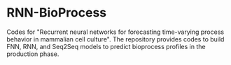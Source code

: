 # RNN-BioProcess
Codes for "Recurrent neural networks for forecasting time-varying process behavior in mammalian cell culture". The repository provides codes to build FNN, RNN, and Seq2Seq models to predict bioprocess profiles in the production phase.

